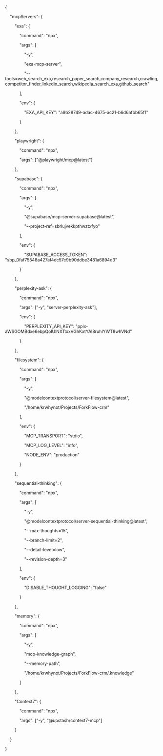 {

    "mcpServers": {

        "exa": {

            "command": "npx",

            "args": [

                "-y",

                "exa-mcp-server",

                "--tools=web_search_exa,research_paper_search,company_research,crawling,competitor_finder,linkedin_search,wikipedia_search_exa,github_search"

            ],

            "env": {

                "EXA_API_KEY": "a9b28749-adac-4675-ac21-b6d6afbb65f1"

            }

        },

        "playwright": {

            "command": "npx",

            "args": ["@playwright/mcp@latest"]

        },

        "supabase": {

            "command": "npx",

            "args": [

                "-y",

                "@supabase/mcp-server-supabase@latest",

                "--project-ref=sbrlujvekkpthwztxfyo"

            ],

            "env": {

                "SUPABASE_ACCESS_TOKEN": "sbp_0faf75548a427af4dc57c9b90ddbe3481a6894d3"

            }

        },

        "perplexity-ask": {

            "command": "npx",

            "args": ["-y", "server-perplexity-ask"],

            "env": {

                "PERPLEXITY_API_KEY": "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"

            }

        },

        "filesystem": {

            "command": "npx",

            "args": [

                "-y",

                "@modelcontextprotocol/server-filesystem@latest",

                "/home/krwhynot/Projects/ForkFlow-crm"

            ],

            "env": {

                "MCP_TRANSPORT": "stdio",

                "MCP_LOG_LEVEL": "info",

                "NODE_ENV": "production"

            }

        },

        "sequential-thinking": {

            "command": "npx",

            "args": [

                "-y",

                "@modelcontextprotocol/server-sequential-thinking@latest",

                "--max-thoughts=15",

                "--branch-limit=2",

                "--detail-level=low",

                "--revision-depth=3"

            ],

            "env": {

                "DISABLE_THOUGHT_LOGGING": "false"

            }

        },

        "memory": {

            "command": "npx",

            "args": [

                "-y",

                "mcp-knowledge-graph",

                "--memory-path",

                "/home/krwhynot/Projects/ForkFlow-crm/.knowledge"

            ]

        },

        "Context7": {

            "command": "npx",

            "args": ["-y", "@upstash/context7-mcp"]

        }

    }

}